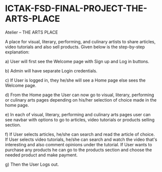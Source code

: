 # ICTAK-FSD-FINAL-PROJECT-THE-ARTS-PLACE

Atelier – THE ARTS PLACE

A place for visual, literary, performing, and culinary artists to share articles, video tutorials and also sell products. Given below is the step-by-step explanation:

a) User will first see the Welcome page with Sign up and Log in
   buttons.
   
b) Admin will have separate Login credentials.

c) If User is logged in, they he/she will see a Home page else sees
   the Welcome page.

d) From the Home page the User can now go to visual, literary,
   performing or culinary arts pages depending on his/her selection
   of choice made in the home page.

e) In each of visual, literary, performing and culinary arts pages
   user can see navbar with options to go to articles, video tutorials
   or products selling section.

f) If User selects articles, he/she can search and read the article of
   choice. If User selects video tutorials, he/she can search and
   watch the video that's interesting and also comment opinions
   under the tutorial. If User wants to purchase any products he can
   go to the products section and choose the needed product and
   make payment.

g) Then the User Logs out.                                                                                                                                              
